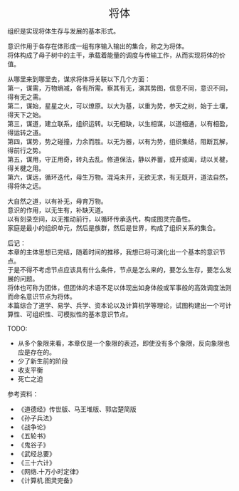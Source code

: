<center><font size=5>将体</font></center>

组织是实现将体生存与发展的基本形式。<br>

意识作用于各存在体形成一组有序输入输出的集合，称之为将体。<br/>
将体构成了母子树中的主干，承载着能量的调度与传输工作，从而实现将体的价值。<br/>

从哪里来到哪里去，谋求将体将关联以下几个方面：<br/>
第一，谋需，万物熵减，各有所需。察其有无，演其势图，信息不同，意识不同，得有无之需。<br/>
第二，谋始，星星之火，可以燎原。以大为基，以重为势，参天之树，始于土壤，得天下之始。<br/>
第三，谋道，建立联系，组织运转。以无相缺，以生相谋，以道相通，以有相盈，得运转之道。<br/>
第四，谋势，势之碰撞，力余而胜。以无为器，以有为势，组织集结，阻断瓦解，得前行之势。<br/>
第五，谋用，守正用奇，转丸去乱。修道保法，静以养蓄，或开或阖，动以关楗，得关楗之用。<br/>
第六，谋远，循环迭代，母生万物。混沌未开，无欲无求，有无既开，道法自然，得将体之远。<br/>

大自然之道，以有补无，母育万物。<br/>
意识的作用，以无生有，补缺天道。<br/>
以有刻录空间，以无推动前行，以循环传承迭代，构成图灵完备性。<br/>
家庭是最小的组织单元，然后是族群，然后是世界，构成了组织关系的集合。<br/>

后记：<br/>
本章的主体思想已完结，随着时间的推移，我想已将可演化出一个基本的意识节点。<br/>
于是不得不考虑节点应该具有什么条件，节点是怎么来的，要怎么生存，要怎么发展的问题。<br/>
将体也可称为团体，但团体的术语不足以体现出如身体般或军事般的高效调度法则而命名意识节点为将体。<br/>
本篇综合了道学、易学、兵学、资本论以及计算机学等理论，试图构建出一个可计算性、可组织性、可模拟性的基本意识节点。<br/>

TODO:
* 从多个象限来看，本章仅是一个象限的表述，即使没有多个象限，反向象限也应是存在的。<br/>
* 少了新生前的阶段
* 收支平衡
* 死亡之迫

参考资料：
* 《道德经》传世版、马王堆版、郭店楚简版
* 《孙子兵法》
* 《战争论》
* 《五轮书》
* 《鬼谷子》
* 《武经总要》
* 《三十六计》
* 《网络.十万小时定律》
* 《计算机.图灵完备》

